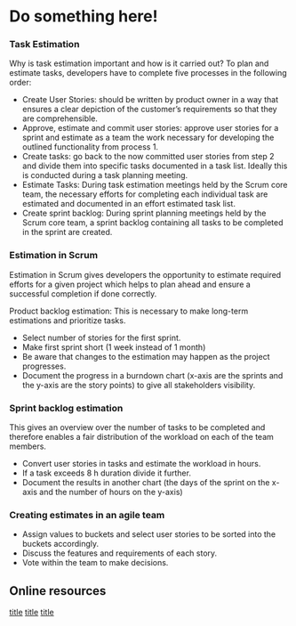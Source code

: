 # Do something here!

### Task Estimation
Why is task estimation important and how is it carried out?
To plan and estimate tasks, developers have to complete five processes in the following order: 
- Create User Stories: should be written by product owner in a way that ensures a clear depiction of the customer’s requirements so that they are comprehensible. 
- Approve, estimate and commit user stories: approve user stories for a sprint and estimate as a team the work necessary for developing the outlined functionality from process 1. 
- Create tasks: go back to the now committed user stories from step 2 and divide them into specific tasks documented in a task list. Ideally this is conducted during a task planning meeting. 
- Estimate Tasks: During task estimation meetings held by the Scrum core team, the necessary efforts for completing each individual task are estimated and documented in an effort estimated task list.
- Create sprint backlog: During sprint planning meetings held by the Scrum core team, a sprint backlog containing all tasks to be completed in the sprint are created. 


### Estimation in Scrum
Estimation in Scrum gives developers the opportunity to estimate required efforts for a given project which helps to plan ahead and ensure a successful completion if done correctly. 

Product backlog estimation: This is necessary to make long-term estimations and prioritize tasks.
- Select number of stories for the first sprint. 
- Make first sprint short (1 week instead of 1 month)
- Be aware that changes to the estimation may happen as the project progresses. 
- Document the progress in a burndown chart (x-axis are the sprints and the y-axis are the story points) to give all stakeholders visibility. 

### Sprint backlog estimation 
This gives an overview over the number of tasks to be completed and therefore enables a fair distribution of the workload on each of the team members.
- Convert user stories in tasks and estimate the workload in hours.
- If a task exceeds 8 h duration divide it further. 
- Document the results in another chart (the days of the sprint on the x-axis and the number of hours on the y-axis)

### Creating estimates in an agile team
- Assign values to buckets and select user stories to be sorted into the buckets accordingly. 
- Discuss the features and requirements of each story.
- Vote within the team to make decisions.

## Online resources
[title](https://www.scrumstudy.com/whyscrum/scrum-plan-and-estimate)
[title](https://staragile.com/blog/when-should-estimation-happen-in-scrum)
[title](https://www.projectmanagement.com/blog-post/46054/Task-Estimation-with-Scrum#:~:text=Estimation%20Techniques,backlog%20item%20to%20similar%20items)